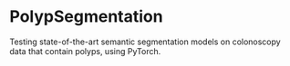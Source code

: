 # PolypSegmentation
Testing state-of-the-art semantic segmentation models on colonoscopy data that contain polyps, using PyTorch.
